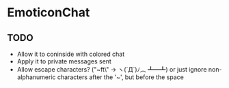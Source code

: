 # EmoticonChat
## TODO
* Allow it to coninside with colored chat
* Apply it to private messages sent
* Allow escape characters? ("\~ft\\" -> ヽ(`Д´)ﾉ︵ ┻━┻) or just ignore non-alphanumeric characters after the '\~', but before the space
